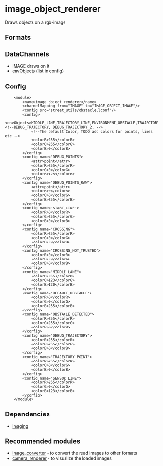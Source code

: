 # image_object_renderer
Draws objects on a rgb-image

## Formats

## DataChannels
- IMAGE draws on it
- envObjects (list in config)

## Config
```
    <module>
        <name>image_object_renderer</name>
        <channelMapping from="IMAGE" to="IMAGE_OBJECT_IMAGE"/>
        <config src="street_utils/obstacle.lconf"/>
        <config>
            <envObjects>MIDDLE_LANE,TRAJECTORY_LINE,ENVIRONMENT_OBSTACLE,TRAJECTORY_POINT,VISIBLE_AREAS,DEBUG_POINTS_RAW,DEBUG_POINTS</envObjects><!--DEBUG_TRAJECTORY, DEBUG_TRAJECTORY_2, -->
            <!--The default Color, TODO add colors for points, lines etc -->
            <colorR>255</colorR>
            <colorG>255</colorG>
            <colorB>0</colorB>
        </config>
        <config name="DEBUG_POINTS">
            <attr>point</attr>
            <colorR>255</colorR>
            <colorG>0</colorG>
            <colorB>125</colorB>
        </config>
        <config name="DEBUG_POINTS_RAW">
            <attr>point</attr>
            <colorR>0</colorR>
            <colorG>0</colorG>
            <colorB>255</colorB>
        </config>
        <config name="START_LINE">
            <colorR>0</colorR>
            <colorG>255</colorG>
            <colorB>0</colorB>
        </config>
        <config name="CROSSING">
            <colorR>255</colorR>
            <colorG>0</colorG>
            <colorB>0</colorB>
        </config>
        <config name="CROSSING_NOT_TRUSTED">
            <colorR>0</colorR>
            <colorG>0</colorG>
            <colorB>0</colorB>
        </config>
        <config name="MIDDLE_LANE">
            <colorR>255</colorR>
            <colorG>123</colorG>
            <colorB>120</colorB>
        </config>
        <config name="DEFAULT_OBSTACLE">
            <colorR>0</colorR>
            <colorG>0</colorG>
            <colorB>255</colorB>
        </config>
        <config name="OBSTACLE_DETECTED">
            <colorR>255</colorR>
            <colorG>255</colorG>
            <colorB>0</colorB>
        </config>
        <config name="DEBUG_TRAJECTORY">
            <colorR>255</colorR>
            <colorG>255</colorG>
            <colorB>0</colorB>
        </config>
        <config name="TRAJECTORY_POINT">
            <colorR>255</colorR>
            <colorG>0</colorG>
            <colorB>0</colorB>
        </config>
        <config name="SENSOR_LINE">
            <colorR>255</colorR>
            <colorG>0</colorG>
            <colorB>123</colorB>
        </config>
    </module>
```
## Dependencies
- [imaging](https://github.com/syxolk/imaging)

## Recommended modules
- [image_converter](https://github.com/syxolk/image_converter) - to convert the read images to other formats
- [camera_renderer](https://github.com/Phibedy/camera_renderer) - to visualize the loaded images
